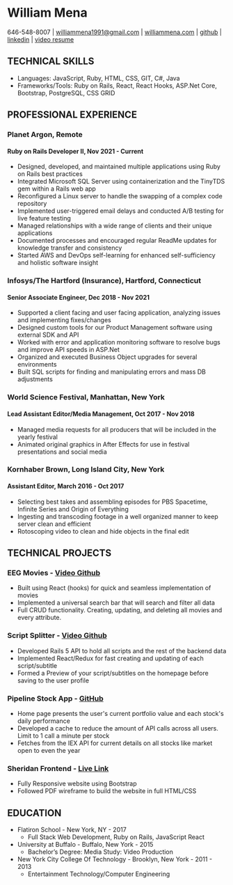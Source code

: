 <!--
### Hi there 👋


**WilliamMena/WilliamMena** is a ✨ _special_ ✨ repository because its `README.md` (this file) appears on your GitHub profile.

Here are some ideas to get you started:

- 🔭 I’m currently working on ...
- 🌱 I’m currently learning ...
- 👯 I’m looking to collaborate on ...
- 🤔 I’m looking for help with ...
- 💬 Ask me about ...
- 📫 How to reach me: ...
- 😄 Pronouns: ...
- ⚡ Fun fact: ...
-->

# William Mena
646-548-8007 | williammena1991@gmail.com | [williammena.com](https://williammena.com/) | [github](https://github.com/williammena) | [linkedin](https://www.linkedin.com/in/williammena/) | [video resume](https://vimeo.com/582791886)

## TECHNICAL SKILLS
- Languages: JavaScript, Ruby, HTML, CSS, GIT, C#, Java
- Frameworks/Tools: Ruby on Rails, React, React Hooks, ASP.Net Core, Bootstrap, PostgreSQL, CSS GRID

## PROFESSIONAL EXPERIENCE
### Planet Argon, Remote
#### Ruby on Rails Developer II, Nov 2021 - Current
- Designed, developed, and maintained multiple applications using Ruby on Rails best practices
- Integrated Microsoft SQL Server using containerization and the TinyTDS gem within a Rails web app
- Reconfigured a Linux server to handle the swapping of a complex code repository
- Implemented user-triggered email delays and conducted A/B testing for live feature testing
- Managed relationships with a wide range of clients and their unique applications
- Documented processes and encouraged regular ReadMe updates for knowledge transfer and consistency
- Started AWS and DevOps self-learning for enhanced self-sufficiency and holistic software insight


### Infosys/The Hartford (Insurance), Hartford, Connecticut
#### Senior Associate Engineer, Dec 2018 - Nov 2021
- Supported a client facing and user facing application, analyzing issues and implementing fixes/changes
- Designed custom tools for our Product Management software using external SDK and API
- Worked with error and application monitoring software to resolve bugs and improve API speeds in ASP.Net
- Organized and executed Business Object upgrades for several environments
- Built SQL scripts for finding and manipulating errors and mass DB adjustments

### World Science Festival, Manhattan, New York
#### Lead Assistant Editor/Media Management, Oct 2017 - Nov 2018
- Managed media requests for all producers that will be included in the yearly festival
- Animated original graphics in After Effects for use in festival presentations and social media

### Kornhaber Brown, Long Island City, New York
#### Assistant Editor, March 2016 - Oct 2017
- Selecting best takes and assembling episodes for PBS Spacetime, Infinite Series and Origin of Everything
- Ingesting and transcoding footage in a well organized manner to keep server clean and efficient
- Rotoscoping video to clean and hide objects in the final edit

## TECHNICAL PROJECTS
### EEG Movies - [Video Github](https://github.com/williammena/eeg-movies)
- Built using React (hooks) for quick and seamless implementation of movies
- Implemented a universal search bar that will search and filter all data
- Full CRUD functionality. Creating, updating, and deleting all movies and every attribute.

### Script Splitter - [Video Github](https://github.com/williammena/script-splitter)
- Developed Rails 5 API to hold all scripts and the rest of the backend data
- Implemented React/Redux for fast creating and updating of each script/subtitle
- Formed a Preview of your script/subtitles on the homepage before saving to the user profile

### Pipeline Stock App - [GitHub](https://github.com/williammena/pipeline-stock-app)
- Home page presents the user's current portfolio value and each stock's daily performance
- Developed a cache to reduce the amount of API calls across all users. Limit to 1 call a minute per stock
- Fetches from the IEX API for current details on all stocks like market open to even the year

### Sheridan Frontend - [Live Link](https://sheridan-frontend.netlify.app/)
- Fully Responsive website using Bootstrap
- Followed PDF wireframe to build the website in full HTML/CSS

## EDUCATION

- Flatiron School - New York, NY - 2017
  + Full Stack Web Development, Ruby on Rails, JavaScript React
- University at Buffalo - Buffalo, New York - 2015
  + Bachelor’s Degree: Media Study: Video Production
- New York City College Of Technology - Brooklyn, New York - 2011 - 2013
  + Entertainment Technology/Computer Engineering

